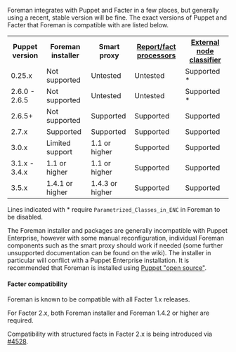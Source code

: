 Foreman integrates with Puppet and Facter in a few places, but generally using a recent, stable version will be fine.  The exact versions of Puppet and Facter that Foreman is compatible with are listed below.

<table class="table table-bordered table-condensed">
  <tr>
    <th>Puppet version</th>
    <th>Foreman installer</th>
    <th>Smart proxy</th>
    <th><a href="/manuals/{{page.version}}/index.html#3.5.4PuppetReports">Report/fact processors</a></th>
    <th><a href="/manuals/{{page.version}}/index.html#3.5.5FactsandtheENC">External node classifier</a></th>
  </tr>
  <tr>
    <td>0.25.x</td>
    <td>Not supported</td>
    <td>Untested</td>
    <td>Untested</td>
    <td>Supported <span class='footnote'>*</span></td>
  </tr>
  <tr>
    <td>2.6.0 - 2.6.5</td>
    <td>Not supported</td>
    <td>Untested</td>
    <td>Untested</td>
    <td>Supported <span class='footnote'>*</span></td>
  </tr>
  <tr>
    <td>2.6.5+</td>
    <td>Not supported</td>
    <td>Supported</td>
    <td>Supported</td>
    <td>Supported</td>
  </tr>
  <tr>
    <td>2.7.x</td>
    <td>Supported</td>
    <td>Supported</td>
    <td>Supported</td>
    <td>Supported</td>
  </tr>
  <tr>
    <td>3.0.x</td>
    <td>Limited support</td>
    <td>1.1 or higher</td>
    <td>Supported</td>
    <td>Supported</td>
  </tr>
  <tr>
    <td>3.1.x - 3.4.x</td>
    <td>1.1 or higher</td>
    <td>1.1 or higher</td>
    <td>Supported</td>
    <td>Supported</td>
  </tr>
  <tr>
    <td>3.5.x</td>
    <td>1.4.1 or higher</td>
    <td>1.4.3 or higher</td>
    <td>Supported</td>
    <td>Supported</td>
  </tr>
</table>

Lines indicated with <span class='footnote'>*</span> require `Parametrized_Classes_in_ENC` in Foreman to be disabled.

The Foreman installer and packages are generally incompatible with Puppet Enterprise, however with some manual reconfiguration, individual Foreman components such as the smart proxy should work if needed (some further unsupported documentation can be found on the wiki).  The installer in particular will conflict with a Puppet Enterprise installation.  It is recommended that Foreman is installed using [Puppet "open source"](http://docs.puppetlabs.com/guides/installation.html).

#### Facter compatibility

Foreman is known to be compatible with all Facter 1.x releases.

For Facter 2.x, both Foreman installer and Foreman 1.4.2 or higher are required.

Compatibility with structured facts in Facter 2.x is being introduced via [#4528](http://projects.theforeman.org/issues/4528).
